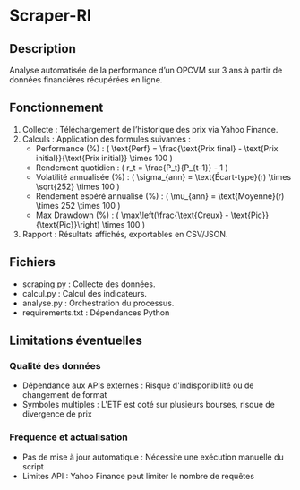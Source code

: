 # Scraper-RI

## Description
Analyse automatisée de la performance d’un OPCVM sur 3 ans à partir de données financières récupérées en ligne.

## Fonctionnement
1. Collecte : Téléchargement de l’historique des prix via Yahoo Finance.
2. Calculs : Application des formules suivantes :
   - Performance (%) : ( \text{Perf} = \frac{\text{Prix final} - \text{Prix initial}}{\text{Prix initial}} \times 100 )
   - Rendement quotidien : ( r_t = \frac{P_t}{P_{t-1}} - 1 )
   - Volatilité annualisée (%) : ( \sigma_{ann} = \text{Écart-type}(r) \times \sqrt{252} \times 100 )
   - Rendement espéré annualisé (%) : ( \mu_{ann} = \text{Moyenne}(r) \times 252 \times 100 )
   - Max Drawdown (%) : ( \max\left(\frac{\text{Creux} - \text{Pic}}{\text{Pic}}\right) \times 100 )
3. Rapport : Résultats affichés, exportables en CSV/JSON.
## Fichiers
- scraping.py : Collecte des données.
- calcul.py : Calcul des indicateurs.
- analyse.py : Orchestration du processus.
- requirements.txt : Dépendances Python

## Limitations éventuelles
### Qualité des données
- Dépendance aux APIs externes : Risque d'indisponibilité ou de changement de format
- Symboles multiples : L'ETF est coté sur plusieurs bourses, risque de divergence de prix

### Fréquence et actualisation
- Pas de mise à jour automatique : Nécessite une exécution manuelle du script
- Limites API : Yahoo Finance peut limiter le nombre de requêtes



